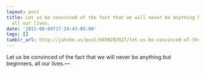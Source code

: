 ```yaml
---
layout: post
title: Let us be convinced of the fact that we will never be anything but beginners,
  all our lives.
date: '2011-08-04T17:24:43-05:00'
tags: []
tumblr_url: http://jahnke.us/post/8490202027/let-us-be-convinced-of-the-fact-that-we-will-never
---
```

Let us be convinced of the fact that we will never be anything but beginners, all our lives.—
